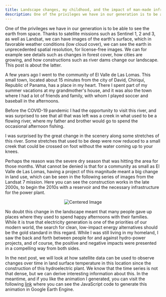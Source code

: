 ```yaml
---
title: Landscape changes, my childhood, and the impact of man-made infrastructure
description: One of the privileges we have in our generation is to be able to see the earth from space. Thanks to satellite missions such as Sentinel 1, 2 and 3, as well as Landsat, we can have images of the earth's surface, which in favorable weather conditions (low cloud cover), we can see the earth in unprecedented spatial resolution, for license-free images. We can for example see details such as changes in forest cover, how cities are growing, and how constructions such as river dams change our landscape.. 
---
```


One of the privileges we have in our generation is to be able to see the earth from space. Thanks to satellite missions such as Sentinel 1, 2 and 3, as well as Landsat, we can have images of the earth's surface, which in favorable weather conditions (low cloud cover), we can see the earth in unprecedented spatial resolution, for license-free images. We can for example see details such as changes in forest cover, how cities are growing, and how constructions such as river dams change our landscape.
This post is about the latter.

A few years ago I went to the community of El Valle de Las Lomas. This small town, located about 15 minutes from the city of David, Chiriquí, Republic of Panama, has a place in my heart. There I spent part of my summer vacations at my grandmother's house, and it was also the town where I had a lot of friends and family, with whom I played soccer and baseball in the afternoons.

Before the COVID-19 pandemic I had the opportunity to visit this river, and was surprised to see that all that was left was a creek in what used to be a flowing river, where my father and brother would go to spend the occasional afternoon fishing.

I was surprised by the great change in the scenery along some stretches of this river. Some stretches that used to be deep were now reduced to a small creek that could be crossed on foot without the water coming up to your knees. 

Perhaps the reason was the severe dry season that was hitting the area for those months. What cannot be denied is that for a community as small as El Valle de Las Lomas, having a project of this magnitude meant a big change in land use, which can be seen in the following series of images from the Landsat 7 mission. Here you can see the construction works in the late 2000s, to begin the 2010s with a reservoir and the necessary infrastructure for the power plant.

<p align="center">
      <img src="./../time_lapse.gif" alt="Centered Image">
      <br>
</p>

No doubt this change in the landscape meant that many people gave up places where they used to spend happy afternoons with their families.
While it is true that electricity generation is one of the priorities of our modern world, the search for clean, low-impact energy alternatives should be the gold standard in this regard. While I was still living in my homeland, I saw the back and forth between people for and against hydro-power projects, and of course, the positive and negative impacts were presented in a compelling way from both sides.

In the next post, we will look at how satellite data can be used to observe changes over time in land surface temperature in this location since the construction of this hydroelectric plant. We know that the time series is not that dense, but we can derive interesting information about this. In the meantime, and if you like the animation I generated, you can visit the following [link](https://rogeralmengor.github.io/geospatial-analysis.io/geospatial-analysis-toolbox/Languages/JavaScript%28GEE-API%29/#time-lapse-landsat-images) where you can see the JavaScript code to generate this animation in Google Earth Engine.

